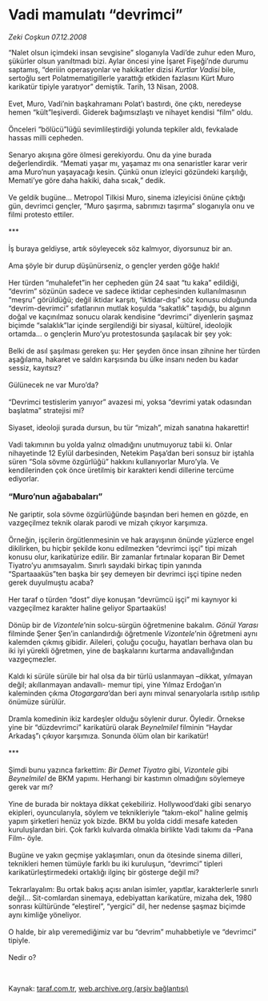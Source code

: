 # Vadi mamulatı “devrimci”

*Zeki Coşkun 07.12.2008*

<div class="taraf_structure_2col_1zq">
<div class="margen_n">



 <p>“Nalet olsun içimdeki insan sevgisine” sloganıyla Vadi’de zuhur eden Muro, şükürler olsun yanıltmadı bizi. Aylar öncesi yine İşaret Fişeği’nde durumu saptamış, “deriiin operasyonlar ve hakikatler dizisi <i>Kurtlar Vadisi</i> bile, sertoğlu sert Polatmematigillerle yarattığı etkiden fazlasını Kürt Muro karikatür tipiyle yaratıyor” demiştik. Tarih, 13 Nisan, 2008. <br/><br/>Evet, Muro, Vadi’nin başkahramanı Polat’ı bastırdı, öne çıktı, neredeyse hemen “kült”leşiverdi. Giderek bağımsızlaştı ve nihayet kendisi “film” oldu. <br/><br/>Önceleri “bölücü”lüğü sevimlileştirdiği yolunda tepkiler aldı, fevkalade hassas milli cepheden. <br/><br/>Senaryo akışına göre ölmesi gerekiyordu. Onu da yine burada değerlendirdik. “Memati yaşar mı, yaşamaz mı ona senaristler karar verir ama Muro’nun yaşayacağı kesin. Çünkü onun izleyici gözündeki karşılığı, Memati’ye göre daha hakiki, daha sıcak,” dedik. <br/><br/>Ve geldik bugüne... Metropol Tilkisi Muro, sinema izleyicisi önüne çıktığı gün, devrimci gençler, “Muro şaşırma, sabrımızı taşırma” sloganıyla onu ve filmi protesto ettiler. <br/><br/>*** <br/><br/>İş buraya geldiyse, artık söyleyecek söz kalmıyor, diyorsunuz bir an. <br/><br/>Ama şöyle bir durup düşünürseniz, o gençler yerden göğe haklı! <br/><br/>Her türden “muhalefet”in her cepheden gün 24 saat “tu kaka” edildiği, “devrim” sözünün sadece ve sadece iktidar cephesinden kullanılmasının “meşru” görüldüğü; değil iktidar karşıtı, “iktidar-dışı” söz konusu olduğunda “devrim-devrimci” sıfatlarının mutlak koşulda “sakatlık” taşıdığı, bu algının doğal ve kaçınılmaz sonucu olarak kendisine “devrimci” diyenlerin şaşmaz biçimde “salaklık”lar içinde sergilendiği bir siyasal, kültürel, ideolojik ortamda... o gençlerin Muro’yu protestosunda şaşılacak bir şey yok: <br/><br/>Belki de asıl şaşılması gereken şu: Her şeyden önce insan zihnine her türden aşağılama, hakaret ve saldırı karşısında bu ülke insanı neden bu kadar sessiz, kayıtsız? <br/><br/>Gülünecek ne var Muro’da? <br/><br/>“Devrimci testislerim yanıyor” avazesi mi, yoksa “devrimi yatak odasından başlatma” stratejisi mi? <br/><br/>Siyaset, ideoloji şurada dursun, bu tür “mizah”, mizah sanatına hakarettir! <br/><br/>Vadi takımının bu yolda yalnız olmadığını unutmuyoruz tabii ki. Onlar nihayetinde 12 Eylül darbesinden, Netekim Paşa’dan beri sonsuz bir iştahla süren “Sola sövme özgürlüğü” hakkını kullanıyorlar Muro’yla. Ve kendilerinden çok önce üretilmiş bir karakteri kendi dillerine tercüme ediyorlar.<b> <br/><br/><font size="3">“Muro’nun ağababaları”</font></b> <br/><br/>Ne gariptir, sola sövme özgürlüğünde başından beri hemen en gözde, en vazgeçilmez teknik olarak parodi ve mizah çıkıyor karşımıza. <br/><br/>Örneğin, işçilerin örgütlenmesinin ve hak arayışının önünde yüzlerce engel dikilirken, bu hiçbir şekilde konu edilmezken “devrimci işçi” tipi mizah konusu olur, karikatürize edilir. Bir zamanlar fırtınalar koparan Bir Demet Tiyatro’yu anımsayalım. Sınırlı sayıdaki birkaç tipin yanında “Spartaaaküs”ten başka bir şey demeyen bir devrimci işçi tipine neden gerek duyulmuştu acaba? <br/><br/>Her taraf o türden “dost” diye konuşan “devrümcü işçi” mi kaynıyor ki vazgeçilmez karakter haline geliyor Spartaaküs! <br/><br/>Dönüp bir de <i>Vizontele</i>’nin solcu-sürgün öğretmenine bakalım. <i>Gönül Yarası</i> filminde Şener Şen’in canlandırdığı öğretmenle <i>Vizontele</i>’nin öğretmeni aynı kalemden çıkmış gibidir. Aileleri, çoluğu çocuğu, hayatları berhava olan bu iki iyi yürekli öğretmen, yine de başkalarını kurtarma andavallığından vazgeçmezler. <br/><br/>Kaldı ki sürüle sürüle bir hal olsa da bir türlü uslanmayan –dikkat, yılmayan değil; akıllanmayan andavallı- memur tipi, yine Yılmaz Erdoğan’ın kaleminden çıkma <i>Otogargara</i>’dan beri aynı minval senaryolarla ısıtılıp ısıtılıp önümüze sürülür. <br/><br/>Dramla komedinin ikiz kardeşler olduğu söylenir durur. Öyledir. Örnekse yine bir “düzdevrimci” karikatürü olarak <i>Beynelmilel</i> filminin “Haydar Arkadaş”ı çıkıyor karşımıza. Sonunda ölüm olan bir karikatür! <br/><br/>*** <br/><br/>Şimdi bunu yazınca farkettim: <i>Bir Demet Tiyatro</i> gibi, <i>Vizontele</i> gibi <i>Beynelmilel</i> de BKM yapımı. Herhangi bir kastımın olmadığını söylemeye gerek var mı? <br/><br/>Yine de burada bir noktaya dikkat çekebiliriz. Hollywood’daki gibi senaryo ekipleri, oyuncularıyla, söylem ve teknikleriyle “takım-ekol” haline gelmiş yapım şirketleri henüz yok bizde. BKM bu yolda ciddi mesafe kateden kuruluşlardan biri. Çok farklı kulvarda olmakla birlikte Vadi takımı da –Pana Film- öyle. <br/><br/>Bugüne ve yakın geçmişe yaklaşımları, onun da ötesinde sinema dilleri, teknikleri hemen tümüyle farklı bu iki kuruluşun, “devrimci” tipleri karikatürleştirmedeki ortaklığı ilginç bir gösterge değil mi? <br/><br/>Tekrarlayalım: Bu ortak bakış açısı anılan isimler, yapıtlar, karakterlerle sınırlı değil... Sit-comlardan sinemaya, edebiyattan karikatüre, mizaha dek, 1980 sonrası kültüründe “eleştirel”, “yergici” dil, her nedense şaşmaz biçimde aynı kimliğe yöneliyor. <br/><br/>O halde, bir alıp veremediğimiz var bu “devrim” muhabbetiyle ve “devrimci” tipiyle. <br/><br/>Nedir o? </p>

<br/>


<div id="taraf_not">
</div>

</div>


</div>

Kaynak: [taraf.com.tr](http://taraf.com.tr:80/makale/3007.htm), [web.archive.org (arşiv bağlantısı)](http://web.archive.org/web/20090214210927/http://taraf.com.tr:80/makale/3007.htm)
